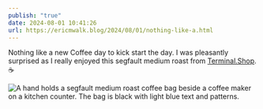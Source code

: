 ```yaml
---
publish: "true"
date: 2024-08-01 10:41:26
url: https://ericmwalk.blog/2024/08/01/nothing-like-a.html
---
```


Nothing like a new Coffee day to kick start the day. I was pleasantly surprised as I really enjoyed this segfault medium roast from [Terminal.Shop](https://terminal.shop). ☕️

![A hand holds a segfault medium roast coffee bag beside a coffee maker on a kitchen counter. The bag is black with light blue text and patterns.](https://ericmwalk.blog/uploads/2024/img-1170.jpeg)